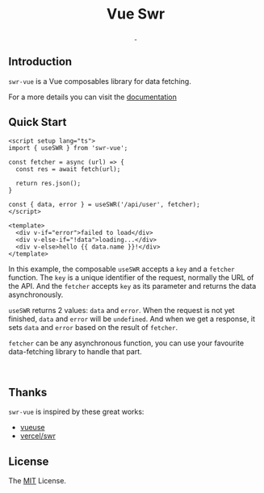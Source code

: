 <h1 align="center">
  Vue Swr
</h1>

<p align="center">
  <a aria-label="NPM version" href="https://www.npmjs.com/package/swr-vue">
    <img alt="" src="https://badgen.net/npm/v/swr-vue">
  </a>
  <a aria-label="License" href="https://github.com/edumudu/swr-vue/blob/main/LICENSE">
    <img alt="" src="https://badgen.net/npm/license/swr-vue">
  </a>
</p>

## Introduction

`swr-vue` is a Vue composables library for data fetching.

For a more details you can visit the [documentation](https://edumudu.github.io/swr-vue/)

## Quick Start

```vue
<script setup lang="ts">
import { useSWR } from 'swr-vue';

const fetcher = async (url) => {
  const res = await fetch(url);
  
  return res.json();
}

const { data, error } = useSWR('/api/user', fetcher);
</script>

<template>
  <div v-if="error">failed to load</div>
  <div v-else-if="!data">loading...</div>
  <div v-else>hello {{ data.name }}!</div>
</template>
```

In this example, the composable `useSWR` accepts a `key` and a `fetcher` function.
The `key` is a unique identifier of the request, normally the URL of the API. And the `fetcher` accepts
`key` as its parameter and returns the data asynchronously.

`useSWR` returns 2 values: `data` and `error`. When the request is not yet finished,
`data` and `error` will be `undefined`. And when we get a response, it sets `data` and `error` based on the result
of `fetcher`.

`fetcher` can be any asynchronous function, you can use your favourite data-fetching library to handle that part.

<br/>

## Thanks
`swr-vue` is inspired by these great works:

- [vueuse](https://github.com/antfu/vueuse)
- [vercel/swr](https://github.com/vercel/swr)

## License

The [MIT](LICENSE) License.
